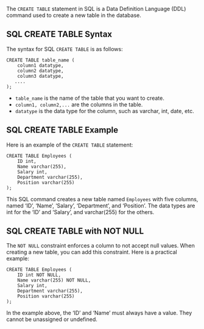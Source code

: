 

The `CREATE TABLE` statement in SQL is a Data Definition Language (DDL) command used to create a new table in the database.

## SQL CREATE TABLE Syntax

The syntax for SQL `CREATE TABLE` is as follows:

```
CREATE TABLE table_name (
    column1 datatype,
    column2 datatype,
    column3 datatype,
   ....
);
```

- `table_name` is the name of the table that you want to create.
- `column1, column2,...` are the columns in the table.
- `datatype` is the data type for the column, such as varchar, int, date, etc.

## SQL CREATE TABLE Example

Here is an example of the `CREATE TABLE` statement:

```
CREATE TABLE Employees (
    ID int,
    Name varchar(255),
    Salary int,
    Department varchar(255),
    Position varchar(255)
);
```

This SQL command creates a new table named `Employees` with five columns, named ‘ID’, ‘Name’, ‘Salary’, ‘Department’, and ‘Position’. The data types are int for the ‘ID’ and ‘Salary’, and varchar(255) for the others.

## SQL CREATE TABLE with NOT NULL

The `NOT NULL` constraint enforces a column to not accept null values. When creating a new table, you can add this constraint. Here is a practical example:

```
CREATE TABLE Employees (
    ID int NOT NULL,
    Name varchar(255) NOT NULL,
    Salary int,
    Department varchar(255),
    Position varchar(255)
);
```

In the example above, the ‘ID’ and ‘Name’ must always have a value. They cannot be unassigned or undefined.